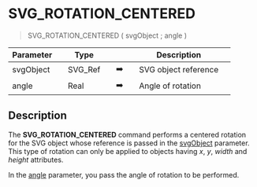 <!-- SVG_ROTATION_CENTERED ( svgObject ; angle )
 -> svgObject (Text)
 -> angle (Real)-->
# SVG_ROTATION_CENTERED

> SVG_ROTATION_CENTERED ( svgObject ; angle )

| Parameter |     | Type |     |     |     | Description |     |
| --- | --- | --- | --- | --- | --- | --- | --- |
| svgObject |     | SVG_Ref |     | ➡️ |     | SVG object reference |     |
| angle |     | Real |     | ➡️ |     | Angle of rotation |     |

## Description

The **SVG_ROTATION_CENTERED** command performs a centered rotation for the SVG object whose reference is passed in the [svgObject](## "SVG object reference") parameter. This type of rotation can only be applied to objects having _x_, _y_, _width_ and _height_ attributes.

In the [angle](## "Angle of rotation") parameter, you pass the angle of rotation to be performed.
